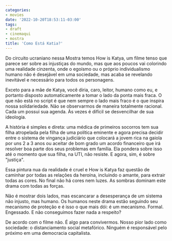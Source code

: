 ```yaml
---
categories:
- movies
date: '2022-10-20T18:53:11-03:00'
tags:
- draft
- cinemaqui
- mostra
title: 'Como Está Katia?'
---
```


Do circuito ucraniano nessa Mostra temos How is Katya, um filme tenso que parece ser sobre as injustiças do mundo, mas que aos poucos vai colorindo uma realidade cinzenta, onde o egoísmo ou o próprio individualismo humano não é desejável em uma sociedade, mas acaba se revelando inevitável e necessário para todos os personagens.

Exceto para a mãe de Katya, você diria, caro, leitor, humano como eu, e portanto disposto automaticamente a tomar o lado da ponta mais fraca. O que não está no script é que nem sempre o lado mais fraco é o que inspira nossa solidariedade. Não se observarmos de maneira totalmente racional. Cada um possui sua agenda. Às vezes é difícil se desvencilhar de sua ideologia.

A história é simples e direta: uma médica de primeiros socorros tem sua filha atropelada pela filha de uma política eminente e agora precisa decidir entre o sistema de vingança judiciário que colocará a jovem rica na gaiola por uns 2 a 3 anos ou aceitar de bom grado um acordo financeiro que irá resolver boa parte dos seus problemas em família. Ela pondera sobre isso até o momento que sua filha, na UTI, não resiste. E agora, sim, é sobre "justiça".

Essa pintura nua da realidade é cruel e  How is Katya faz questão de caminhar por todas as relações da heroína, incluindo o amante, para extrair todas as cores. No final não há cores nem luzes. As sombras dominam este drama com todas as forças.

Não é mostrar dois lados, mas escancarar a desesperança de um sistema não injusto, mas humano. Os humanos neste drama estão seguindo seu mecanismo de proteção e é isso o que mais dói: é um mecanismo. Formal. Engessado. E não conseguimos fazer nada a respeito?

De acordo com o filme não. É algo para convivermos. Nosso pior lado como sociedade: o distanciamento social metafórico. Ninguém é responsável pelo próximo em uma democracia capitalista.
